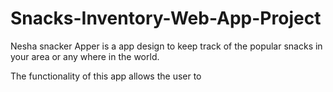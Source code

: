 # Snacks-Inventory-Web-App-Project
Nesha snacker Apper is a app design to keep track of the popular snacks in your area or any where in the world.

The functionality of this app allows the user to 